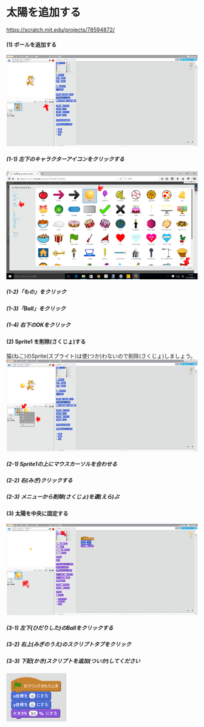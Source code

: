 # 太陽を追加する
https://scratch.mit.edu/projects/78594872/

#### (1) ボールを追加する
![](f1_001a.png)
##### (1-1) 左下のキャラクターアイコンをクリックする

![](f1_002a.png)
##### (1-2)「もの」をクリック
##### (1-3)「Ball」をクリック
##### (1-4) 右下のOKをクリック

#### (2) Sprite1 を削除(さくじょ)する
猫(ねこ)のSprite(スプライト)は使(つか)わないので削除(さくじょ)しましょう。 
![](f1_003a.png)

##### (2-1) Sprite1の上にマウスカーソルを合わせる

##### (2-2) 右(みぎ)クリックする

##### (2-3) メニューから削除(さくじょ)を選(えら)ぶ

#### (3) 太陽を中央に固定する
![](f1_004a.png)

##### (3-1) 左下(ひだりした)のBallをクリックする
##### (3-2) 右上(みぎのうえ)のスクリプトタブをクリック

##### (3-3) 下記(かき)スクリプトを追加(ついか)してください
![](f1_005a.png)

